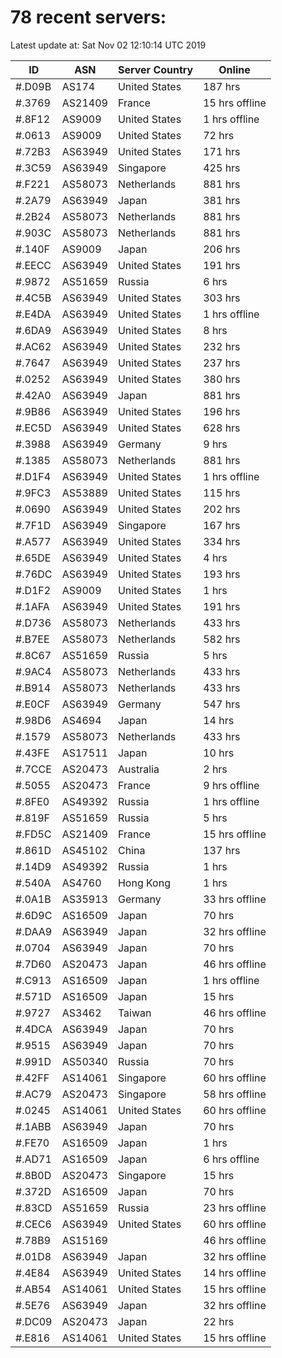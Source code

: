 # 78 recent servers:

Latest update at: Sat Nov 02 12:10:14 UTC 2019

| ID | ASN | Server Country | Online |
| -- | --- | -------------- | ------ |
| #.D09B | AS174 | United States | 187 hrs |
| #.3769 | AS21409 | France | 15 hrs offline |
| #.8F12 | AS9009 | United States | 1 hrs offline |
| #.0613 | AS9009 | United States | 72 hrs |
| #.72B3 | AS63949 | United States | 171 hrs |
| #.3C59 | AS63949 | Singapore | 425 hrs |
| #.F221 | AS58073 | Netherlands | 881 hrs |
| #.2A79 | AS63949 | Japan | 381 hrs |
| #.2B24 | AS58073 | Netherlands | 881 hrs |
| #.903C | AS58073 | Netherlands | 881 hrs |
| #.140F | AS9009 | Japan | 206 hrs |
| #.EECC | AS63949 | United States | 191 hrs |
| #.9872 | AS51659 | Russia | 6 hrs |
| #.4C5B | AS63949 | United States | 303 hrs |
| #.E4DA | AS63949 | United States | 1 hrs offline |
| #.6DA9 | AS63949 | United States | 8 hrs |
| #.AC62 | AS63949 | United States | 232 hrs |
| #.7647 | AS63949 | United States | 237 hrs |
| #.0252 | AS63949 | United States | 380 hrs |
| #.42A0 | AS63949 | Japan | 881 hrs |
| #.9B86 | AS63949 | United States | 196 hrs |
| #.EC5D | AS63949 | United States | 628 hrs |
| #.3988 | AS63949 | Germany | 9 hrs |
| #.1385 | AS58073 | Netherlands | 881 hrs |
| #.D1F4 | AS63949 | United States | 1 hrs offline |
| #.9FC3 | AS53889 | United States | 115 hrs |
| #.0690 | AS63949 | United States | 202 hrs |
| #.7F1D | AS63949 | Singapore | 167 hrs |
| #.A577 | AS63949 | United States | 334 hrs |
| #.65DE | AS63949 | United States | 4 hrs |
| #.76DC | AS63949 | United States | 193 hrs |
| #.D1F2 | AS9009 | United States | 1 hrs |
| #.1AFA | AS63949 | United States | 191 hrs |
| #.D736 | AS58073 | Netherlands | 433 hrs |
| #.B7EE | AS58073 | Netherlands | 582 hrs |
| #.8C67 | AS51659 | Russia | 5 hrs |
| #.9AC4 | AS58073 | Netherlands | 433 hrs |
| #.B914 | AS58073 | Netherlands | 433 hrs |
| #.E0CF | AS63949 | Germany | 547 hrs |
| #.98D6 | AS4694 | Japan | 14 hrs |
| #.1579 | AS58073 | Netherlands | 433 hrs |
| #.43FE | AS17511 | Japan | 10 hrs |
| #.7CCE | AS20473 | Australia | 2 hrs |
| #.5055 | AS20473 | France | 9 hrs offline |
| #.8FE0 | AS49392 | Russia | 1 hrs offline |
| #.819F | AS51659 | Russia | 5 hrs |
| #.FD5C | AS21409 | France | 15 hrs offline |
| #.861D | AS45102 | China | 137 hrs |
| #.14D9 | AS49392 | Russia | 1 hrs |
| #.540A | AS4760 | Hong Kong | 1 hrs |
| #.0A1B | AS35913 | Germany | 33 hrs offline |
| #.6D9C | AS16509 | Japan | 70 hrs |
| #.DAA9 | AS63949 | Japan | 32 hrs offline |
| #.0704 | AS63949 | Japan | 70 hrs |
| #.7D60 | AS20473 | Japan | 46 hrs offline |
| #.C913 | AS16509 | Japan | 1 hrs offline |
| #.571D | AS16509 | Japan | 15 hrs |
| #.9727 | AS3462 | Taiwan | 46 hrs offline |
| #.4DCA | AS63949 | Japan | 70 hrs |
| #.9515 | AS63949 | Japan | 70 hrs |
| #.991D | AS50340 | Russia | 70 hrs |
| #.42FF | AS14061 | Singapore | 60 hrs offline |
| #.AC79 | AS20473 | Singapore | 58 hrs offline |
| #.0245 | AS14061 | United States | 60 hrs offline |
| #.1ABB | AS63949 | Japan | 70 hrs |
| #.FE70 | AS16509 | Japan | 1 hrs |
| #.AD71 | AS16509 | Japan | 6 hrs offline |
| #.8B0D | AS20473 | Singapore | 15 hrs |
| #.372D | AS16509 | Japan | 70 hrs |
| #.83CD | AS51659 | Russia | 23 hrs offline |
| #.CEC6 | AS63949 | United States | 60 hrs offline |
| #.78B9 | AS15169 |  | 46 hrs offline |
| #.01D8 | AS63949 | Japan | 32 hrs offline |
| #.4E84 | AS63949 | United States | 14 hrs offline |
| #.AB54 | AS14061 | United States | 15 hrs offline |
| #.5E76 | AS63949 | Japan | 32 hrs offline |
| #.DC09 | AS20473 | Japan | 22 hrs |
| #.E816 | AS14061 | United States | 15 hrs offline |

